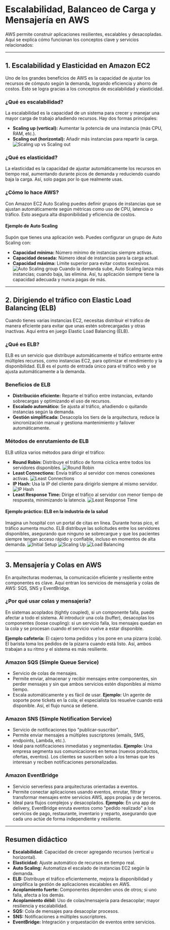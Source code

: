 # Escalabilidad, Balanceo de Carga y Mensajería en AWS

AWS permite construir aplicaciones resilientes, escalables y desacopladas. Aquí se explica cómo funcionan los conceptos clave y servicios relacionados:

---

## 1. Escalabilidad y Elasticidad en Amazon EC2

Uno de los grandes beneficios de AWS es la capacidad de ajustar los recursos de cómputo según la demanda, logrando eficiencia y ahorro de costos. Esto se logra gracias a los conceptos de escalabilidad y elasticidad.

### ¿Qué es escalabilidad?

La escalabilidad es la capacidad de un sistema para crecer y manejar una mayor carga de trabajo añadiendo recursos. Hay dos formas principales:

- **Scaling up (vertical):** Aumentar la potencia de una instancia (más CPU, RAM, etc.).
- **Scaling out (horizontal):** Añadir más instancias para repartir la carga.
  ![Scaling up vs Scaling out](../images/scalability.png)

### ¿Qué es elasticidad?

La elasticidad es la capacidad de ajustar automáticamente los recursos en tiempo real, aumentando durante picos de demanda y reduciendo cuando baja la carga. Así, solo pagas por lo que realmente usas.

### ¿Cómo lo hace AWS?

Con Amazon EC2 Auto Scaling puedes definir grupos de instancias que se ajustan automáticamente según métricas como uso de CPU, latencia o tráfico. Esto asegura alta disponibilidad y eficiencia de costos.

#### Ejemplo de Auto Scaling

Supón que tienes una aplicación web. Puedes configurar un grupo de Auto Scaling con:

- **Capacidad mínima:** Número mínimo de instancias siempre activas.
- **Capacidad deseada:** Número ideal de instancias para la carga actual.
- **Capacidad máxima:** Límite superior para evitar costos excesivos.
  ![Auto Scaling group](../images/auto-scaling.png)
  Cuando la demanda sube, Auto Scaling lanza más instancias; cuando baja, las elimina. Así, tu aplicación siempre tiene la capacidad adecuada y nunca pagas de más.

---

## 2. Dirigiendo el tráfico con Elastic Load Balancing (ELB)

Cuando tienes varias instancias EC2, necesitas distribuir el tráfico de manera eficiente para evitar que unas estén sobrecargadas y otras inactivas. Aquí entra en juego Elastic Load Balancing (ELB).

### ¿Qué es ELB?

ELB es un servicio que distribuye automáticamente el tráfico entrante entre múltiples recursos, como instancias EC2, para optimizar el rendimiento y la disponibilidad. ELB es el punto de entrada único para el tráfico web y se ajusta automáticamente a la demanda.

### Beneficios de ELB

- **Distribución eficiente:** Reparte el tráfico entre instancias, evitando sobrecargas y optimizando el uso de recursos.
- **Escalado automático:** Se ajusta al tráfico, añadiendo o quitando instancias según la demanda.
- **Gestión simplificada:** Desacopla los tiers de la arquitectura, reduce la sincronización manual y gestiona mantenimiento y failover automáticamente.

### Métodos de enrutamiento de ELB

ELB utiliza varios métodos para dirigir el tráfico:

- **Round Robin:** Distribuye el tráfico de forma cíclica entre todos los servidores disponibles.
  ![Round Robin](../images/round-robin.png)
- **Least Connections:** Envía tráfico al servidor con menos conexiones activas.
  ![Least Connections](../images/least-connections.png)
- **IP Hash:** Usa la IP del cliente para dirigirlo siempre al mismo servidor.
  ![IP Hash](../images/ip-hash.png)
- **Least Response Time:** Dirige el tráfico al servidor con menor tiempo de respuesta, minimizando la latencia.
  ![Least Response Time](../images/least-response-time.png)

#### Ejemplo práctico: ELB en la industria de la salud

Imagina un hospital con un portal de citas en línea. Durante horas pico, el tráfico aumenta mucho. ELB distribuye las solicitudes entre los servidores disponibles, asegurando que ninguno se sobrecargue y que los pacientes siempre tengan acceso rápido y confiable, incluso en momentos de alta demanda.
![Initial Setup](../images/initial-setup.png)
![Scaling Up](../images/scaling-up.png)
![Load Balancing](../images/load-balancing.png)

---

## 3. Mensajería y Colas en AWS

En arquitecturas modernas, la comunicación eficiente y resiliente entre componentes es clave. Aquí entran los servicios de mensajería y colas de AWS: SQS, SNS y EventBridge.

### ¿Por qué usar colas y mensajería?

En sistemas acoplados (tightly coupled), si un componente falla, puede afectar a todo el sistema. Al introducir una cola (buffer), desacoplas los componentes (loose coupling): si un servicio falla, los mensajes quedan en la cola y se procesan cuando el servicio vuelve a estar disponible.

**Ejemplo cafetería:** El cajero toma pedidos y los pone en una pizarra (cola). El barista toma los pedidos de la pizarra cuando está listo. Así, ambos trabajan a su ritmo y el sistema es más resiliente.

### Amazon SQS (Simple Queue Service)

- Servicio de colas de mensajes.
- Permite enviar, almacenar y recibir mensajes entre componentes, sin perder mensajes y sin que ambos servicios estén disponibles al mismo tiempo.
- Escala automáticamente y es fácil de usar.
  **Ejemplo:** Un agente de soporte pone tickets en la cola; el especialista los resuelve cuando está disponible. Así, el flujo nunca se detiene.

### Amazon SNS (Simple Notification Service)

- Servicio de notificaciones tipo "publicar-suscribir".
- Permite enviar mensajes a múltiples suscriptores (emails, SMS, endpoints, Lambda, etc.).
- Ideal para notificaciones inmediatas y segmentadas.
  **Ejemplo:** Una empresa segmenta sus comunicaciones en temas (nuevos productos, ofertas, eventos). Los clientes se suscriben solo a los temas que les interesan y reciben notificaciones personalizadas.

### Amazon EventBridge

- Servicio serverless para arquitecturas orientadas a eventos.
- Permite conectar aplicaciones usando eventos, enrutar, filtrar y transformar mensajes entre servicios AWS, apps propias y de terceros.
- Ideal para flujos complejos y desacoplados.
  **Ejemplo:** En una app de delivery, EventBridge enruta eventos como "pedido realizado" a los servicios de pago, restaurante, inventario y reparto, asegurando que cada uno actúe de forma independiente y resiliente.

---

## Resumen didáctico

- **Escalabilidad:** Capacidad de crecer agregando recursos (vertical u horizontal).
- **Elasticidad:** Ajuste automático de recursos en tiempo real.
- **Auto Scaling:** Automatiza el escalado de instancias EC2 según la demanda.
- **ELB:** Distribuye el tráfico eficientemente, mejora la disponibilidad y simplifica la gestión de aplicaciones escalables en AWS.
- **Acoplamiento fuerte:** Componentes dependen unos de otros; si uno falla, afecta a los demás.
- **Acoplamiento débil:** Uso de colas/mensajería para desacoplar; mayor resiliencia y escalabilidad.
- **SQS:** Cola de mensajes para desacoplar procesos.
- **SNS:** Notificaciones a múltiples suscriptores.
- **EventBridge:** Integración y orquestación de eventos entre servicios.
